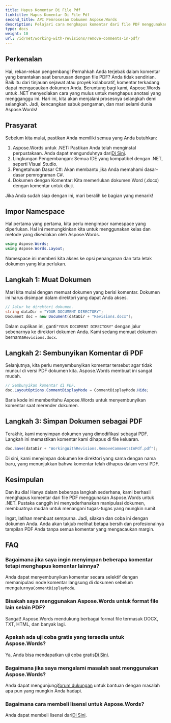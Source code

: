 ```yaml
---
title: Hapus Komentar Di File Pdf
linktitle: Hapus Komentar Di File Pdf
second_title: API Pemrosesan Dokumen Aspose.Words
description: Pelajari cara menghapus komentar dari file PDF menggunakan Aspose.Words untuk .NET dengan panduan langkah demi langkah kami.
type: docs
weight: 10
url: /id/net/working-with-revisions/remove-comments-in-pdf/
---
```

## Perkenalan

Hai, rekan-rekan pengembang! Pernahkah Anda terjebak dalam komentar yang berantakan saat berurusan dengan file PDF? Anda tidak sendirian. Baik itu dari tinjauan sejawat atau proyek kolaboratif, komentar terkadang dapat mengacaukan dokumen Anda. Beruntung bagi kami, Aspose.Words untuk .NET menyediakan cara yang mulus untuk menghapus anotasi yang mengganggu ini. Hari ini, kita akan menjalani prosesnya selangkah demi selangkah. Jadi, kencangkan sabuk pengaman, dan mari selami dunia Aspose.Words!

## Prasyarat

Sebelum kita mulai, pastikan Anda memiliki semua yang Anda butuhkan:

1.  Aspose.Words untuk .NET: Pastikan Anda telah menginstal perpustakaan. Anda dapat mengunduhnya dari[Di Sini](https://releases.aspose.com/words/net/).
2. Lingkungan Pengembangan: Semua IDE yang kompatibel dengan .NET, seperti Visual Studio.
3. Pengetahuan Dasar C#: Akan membantu jika Anda memahami dasar-dasar pemrograman C#.
4. Dokumen dengan Komentar: Kita memerlukan dokumen Word (.docx) dengan komentar untuk diuji.

Jika Anda sudah siap dengan ini, mari beralih ke bagian yang menarik!

## Impor Namespace

Hal pertama yang pertama, kita perlu mengimpor namespace yang diperlukan. Hal ini memungkinkan kita untuk menggunakan kelas dan metode yang disediakan oleh Aspose.Words.

```csharp
using Aspose.Words;
using Aspose.Words.Layout;
```

Namespace ini memberi kita akses ke opsi penanganan dan tata letak dokumen yang kita perlukan.

## Langkah 1: Muat Dokumen

Mari kita mulai dengan memuat dokumen yang berisi komentar. Dokumen ini harus disimpan dalam direktori yang dapat Anda akses.


```csharp
// Jalur ke direktori dokumen.
string dataDir = "YOUR DOCUMENT DIRECTORY";
Document doc = new Document(dataDir + "Revisions.docx");
```

 Dalam cuplikan ini, ganti`"YOUR DOCUMENT DIRECTORY"` dengan jalur sebenarnya ke direktori dokumen Anda. Kami sedang memuat dokumen bernama`Revisions.docx`.

## Langkah 2: Sembunyikan Komentar di PDF

Selanjutnya, kita perlu menyembunyikan komentar tersebut agar tidak muncul di versi PDF dokumen kita. Aspose.Words membuat ini sangat mudah.

```csharp
// Sembunyikan komentar di PDF.
doc.LayoutOptions.CommentDisplayMode = CommentDisplayMode.Hide;
```

Baris kode ini memberitahu Aspose.Words untuk menyembunyikan komentar saat merender dokumen.

## Langkah 3: Simpan Dokumen sebagai PDF

Terakhir, kami menyimpan dokumen yang dimodifikasi sebagai PDF. Langkah ini memastikan komentar kami dihapus di file keluaran.


```csharp
doc.Save(dataDir + "WorkingWithRevisions.RemoveCommentsInPdf.pdf");
```

Di sini, kami menyimpan dokumen ke direktori yang sama dengan nama baru, yang menunjukkan bahwa komentar telah dihapus dalam versi PDF.

## Kesimpulan

Dan itu dia! Hanya dalam beberapa langkah sederhana, kami berhasil menghapus komentar dari file PDF menggunakan Aspose.Words untuk .NET. Pustaka canggih ini menyederhanakan manipulasi dokumen, membuatnya mudah untuk menangani tugas-tugas yang mungkin rumit.

Ingat, latihan membuat sempurna. Jadi, silakan dan coba ini dengan dokumen Anda. Anda akan takjub melihat betapa bersih dan profesionalnya tampilan PDF Anda tanpa semua komentar yang mengacaukan margin.

## FAQ

### Bagaimana jika saya ingin menyimpan beberapa komentar tetapi menghapus komentar lainnya?
 Anda dapat menyembunyikan komentar secara selektif dengan memanipulasi node komentar langsung di dokumen sebelum mengaturnya`CommentDisplayMode`.

### Bisakah saya menggunakan Aspose.Words untuk format file lain selain PDF?
Sangat! Aspose.Words mendukung berbagai format file termasuk DOCX, TXT, HTML, dan banyak lagi.

### Apakah ada uji coba gratis yang tersedia untuk Aspose.Words?
 Ya, Anda bisa mendapatkan uji coba gratis[Di Sini](https://releases.aspose.com/).

### Bagaimana jika saya mengalami masalah saat menggunakan Aspose.Words?
 Anda dapat mengunjungi[forum dukungan](https://forum.aspose.com/c/words/8) untuk bantuan dengan masalah apa pun yang mungkin Anda hadapi.

### Bagaimana cara membeli lisensi untuk Aspose.Words?
 Anda dapat membeli lisensi dari[Di Sini](https://purchase.aspose.com/buy).